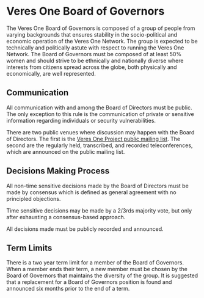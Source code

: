 # Veres One Board of Governors

The Veres One Board of Governors is composed of a group of people from
varying backgrounds that ensures stability in the socio-political and economic
operation of the Veres One Network. The group is expected to be technically
and politically astute with respect to running the Veres One Network. The
Board of Governors must be composed of at least 50% women and should strive
to be ethnically and nationally diverse where interests from citizens spread
across the globe, both physically and economically, are well represented.

## Communication

All communication with and among the Board of Directors must be public. The
only exception to this rule is the communication of private or sensitive
information regarding individuals or security vulnerabilities.

There are two public venues where discussion may happen with the Board of
Directors. The first is the
[Veres One Project public mailing list](https://github.com/veres-one/). The
second are the regularly held, transcribed, and recorded teleconferences,
which are announced on the public mailing list.

## Decisions Making Process

All non-time sensitive decisions made by the Board of Directors must be made
by consensus which is defined as general agreement with no principled
objections.

Time sensitive decisions may be made by a 2/3rds majority vote, but only after
exhausting a consensus-based approach.

All decisions made must be publicly recorded and announced.

## Term Limits

There is a two year term limit for a member of the Board of Governors. When
a member ends their term, a new member must be chosen by the Board of Governors
that maintains the diversity of the group. It is suggested that a replacement
for a Board of Governors position is found and announced six months prior to
the end of a term.

